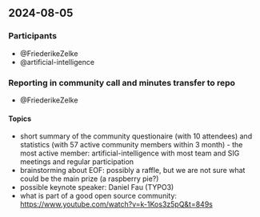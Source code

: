 ## 2024-08-05

### Participants
- @FriederikeZelke
- @artificial-intelligence

### Reporting in community call and minutes transfer to repo
- @FriederikeZelke

#### Topics
* short summary of the community questionaire (with 10 attendees) and statistics (with 57 active community members within 3 month) - the most active member: artificial-intelligence with most team and SIG meetings and regular participation
* brainstorming about EOF: possibly a raffle, but we are not sure what could be the main prize (a raspberry pie?)
* possible keynote speaker: Daniel Fau (TYPO3)
* what is part of a good open source community: https://www.youtube.com/watch?v=k-1Kos3z5pQ&t=849s
